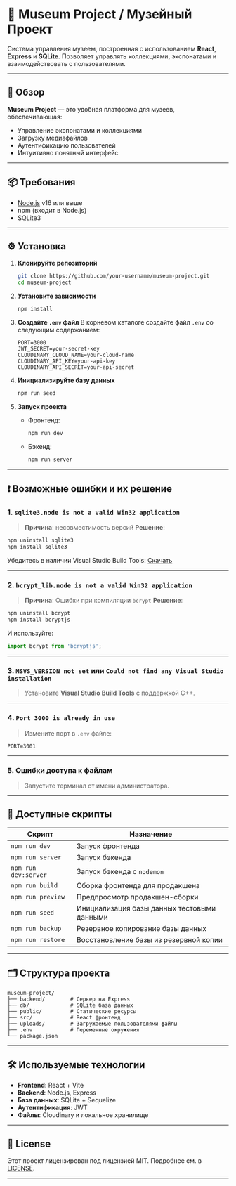 
# 🎨 Museum Project / Музейный Проект

Система управления музеем, построенная с использованием **React**, **Express** и **SQLite**. Позволяет управлять коллекциями, экспонатами и взаимодействовать с пользователями.

---

## 🚀 Обзор

**Museum Project** — это удобная платформа для музеев, обеспечивающая:
- Управление экспонатами и коллекциями
- Загрузку медиафайлов
- Аутентификацию пользователей
- Интуитивно понятный интерфейс

---

## 📦 Требования

- [Node.js](https://nodejs.org/) v16 или выше
- npm (входит в Node.js)
- SQLite3

---

## ⚙️ Установка

1. **Клонируйте репозиторий**
   ```bash
   git clone https://github.com/your-username/museum-project.git
   cd museum-project

2. **Установите зависимости**

   ```bash
   npm install
   ```

3. **Создайте `.env` файл**
   В корневом каталоге создайте файл `.env` со следующим содержанием:

   ```
   PORT=3000
   JWT_SECRET=your-secret-key
   CLOUDINARY_CLOUD_NAME=your-cloud-name
   CLOUDINARY_API_KEY=your-api-key
   CLOUDINARY_API_SECRET=your-api-secret
   ```

4. **Инициализируйте базу данных**

   ```bash
   npm run seed
   ```

5. **Запуск проекта**

   * Фронтенд:

     ```bash
     npm run dev
     ```
   * Бэкенд:

     ```bash
     npm run server
     ```

---

## ❗ Возможные ошибки и их решение

### 1. `sqlite3.node is not a valid Win32 application`

> **Причина**: несовместимость версий
> **Решение**:

```bash
npm uninstall sqlite3
npm install sqlite3
```

Убедитесь в наличии Visual Studio Build Tools: [Скачать](https://visualstudio.microsoft.com/visual-cpp-build-tools/)

---

### 2. `bcrypt_lib.node is not a valid Win32 application`

> **Причина**: Ошибки при компиляции `bcrypt`
> **Решение**:

```bash
npm uninstall bcrypt
npm install bcryptjs
```

И используйте:

```js
import bcrypt from 'bcryptjs';
```

---

### 3. `MSVS_VERSION not set` или `Could not find any Visual Studio installation`

> Установите **Visual Studio Build Tools** с поддержкой C++.

---

### 4. `Port 3000 is already in use`

> Измените порт в `.env` файле:

```env
PORT=3001
```

---

### 5. Ошибки доступа к файлам

> Запустите терминал от имени администратора.

---

## 📜 Доступные скрипты

| Скрипт               | Назначение                                  |
| -------------------- | ------------------------------------------- |
| `npm run dev`        | Запуск фронтенда                            |
| `npm run server`     | Запуск бэкенда                              |
| `npm run dev:server` | Запуск бэкенда с `nodemon`                  |
| `npm run build`      | Сборка фронтенда для продакшена             |
| `npm run preview`    | Предпросмотр продакшен-сборки               |
| `npm run seed`       | Инициализация базы данных тестовыми данными |
| `npm run backup`     | Резервное копирование базы данных           |
| `npm run restore`    | Восстановление базы из резервной копии      |

---

## 🗂 Структура проекта

```
museum-project/
├── backend/        # Сервер на Express
├── db/             # SQLite база данных
├── public/         # Статические ресурсы
├── src/            # React фронтенд
├── uploads/        # Загружаемые пользователями файлы
├── .env            # Переменные окружения
└── package.json
```

---

## 🛠 Используемые технологии

* **Frontend**: React + Vite
* **Backend**: Node.js, Express
* **База данных**: SQLite + Sequelize
* **Аутентификация**: JWT
* **Файлы**: Cloudinary и локальное хранилище

---

## 📄 License

Этот проект лицензирован под лицензией MIT. Подробнее см. в [LICENSE](./LICENSE).

---

